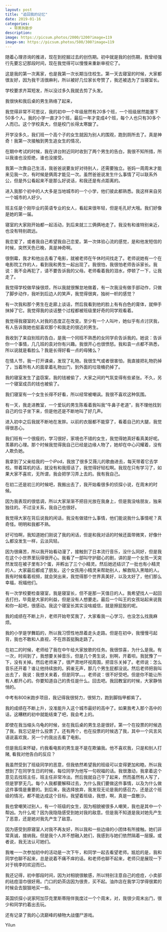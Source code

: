 ```yaml
---
layout: post
title: "追回我的记忆"
date: 2019-01-16
categories:
  - 带黑狗散步
description:
image: https://picsum.photos/2000/1200?image=119
image-sm: https://picsum.photos/500/300?image=119
---
```

随着心理咨询的推进，现在到挖掘过去的创伤期。初中就是我的创伤期，我曾经强行先要忘记那段时间，现在我觉得可以慢慢来重新审视它了。

这是我的第一次离家，也是我第一次长期当住校生。第一天去寝室的时候，大家都很友好，因为我干活很麻利，所以被好几位家长夸赞了，我还被选为了当寝室长。

学校要求齐耳短发，所以没过多久我就<!--break-->去剪了头发。

我很快和我后桌的男生熟络了起来，

我觉得非常不可思议，我的初中一个年级居然有20多个班，一个班级居然能塞下50多个人。我的小学一直才3个班，最后一年才变成4个班，每个人也只有30多个人而已。这个学校真大，但是校门长得太寒酸了。

开学没多久，我们班一个高个子的女生就因为别人的围观，跑到厕所去了。真是神奇！我第一次接触到男生追女生的情况，

在期中考试的时候，我在讲台附近同时收到了两个男生的告白，我很不知所措，所以我谁也没拒绝，谁也没接受。

我第一次靠自己生活，我爸爸说要友好对待别人，还需要独立。爸妈一周周末才能来见我一次，有时候是俩周才能见一次。虽然爸爸说发生什么事情了可以联系外公，但是外公看起来不是那么好说话，和我还是有点距离的。

进入我那个初中的人大多是当地城市的一个小学，他们彼此都熟悉。我这样来自另一个城市的人好少。

班主任是个刚毕业的英语专业的女人，看起来很年轻，但是毛孔好大哦。我们好像是她的第一届。

寝室的大家刚开始都一起活动，到后来就三三俩俩地走了。我没有和谁特别亲近，也没有特别疏远。

我恋爱了，或者我自己希望我自己恋爱。第一次体验心流的感觉，是和他发短信的时候，突然天色已晚，真是神奇啊。

很倒霉，我才和他出去看了电影，就被老师在午休时间找走了。老师说她有一个在电影院工作的人，看到我和男生一起出现了。我很怕，我很怕老师告诉家长。我说：我不会再犯了，请不要告诉我的父母。老师看着我的泪水，停顿了一下，让我走了。

我觉得学校做早操很烦，所以我就很懈怠地做着，有一次我没有做手部动作，只做了脚步动作，我听到后边人的笑声，我觉得很爽，独树一帜的感觉？

有一次我和那个男生在走廊上谈话，然后我看到他的脸上有有白色的膏体，就伸手抹掉了它。我觉得我的谈话整个过程都被班级里好奇的同学观看着。

我觉得我寝室的人对我的态度正在改变。至少有一个人叫叶，她似乎有点讨厌我，有人告诉我她也挺喜欢那个和我走的很近的男生。

我收到了来自别班的告白，是我一个同班不熟悉的女同学俞告诉我的。她说：告诉你一个事情，几几班的袁对你有兴趣。我很开心也很愤怒。我和袁一点都不熟悉，所以说就是看脸么？我是长得好看一点的母猪么？

在情人节，我一打开课桌，发现了礼物。我很生气或者很害怕，我直接把礼物扔掉了，当着所有人的面拿着礼物出门，到外面的垃圾桶扔掉了。

我的寝室发生了盗窃案，我的钱被偷了，大家之间的气氛变得有些紧张。不久，另一个寝室成员的钱也被偷了。

我们寝室有一个女生长得不好看，所以经常被嘲讽。我很不喜欢这种氛围。

有一天，我走进教室，一个爱玩的男生陈看着我叫我“牛鼻子老道”，我不理他找到自己的位子坐下来，但是他还是不断地叫了好几声。

进入初中之后我就不断地在发胖。以前的衣服都不能穿了，看着自己的大腿，我觉得很恶心。

我们班有一个很瘦的，学习很好，家境也不错的女生，我觉得她真好看真美好呢。羡慕的心理。那个时候我觉得我自己已经是边缘人物了，她却在中心闪耀着，没有人欺负她。

我拿到了父亲给我的一个iPod，我放了很多艾薇儿的歌曲进去，每天带着它去学校。带着耳机的话，就没有和我搭话了，我觉得好轻松啊。我现在只有学习了，如果大家不喜欢，无所谓，我会把学习弄上去的。我有我自己。

在初二还是初三的时候吧，我搬出去了，我开始看很多的侦探小说，在周末的时候。

因为我表现的很低调，所以大家渐渐不把目光放在我身上，但是我没啥朋友，独来独往的。不过没关系，我自己也很好。

我觉得大家在背后说我的闲话，我没有做错什么事情，他们能说我什么事情呢？真奇怪。明明和我都不熟。

好可怕啊，我知道她们刚说了我的闲话，但是和我对话的时候还面带微笑，好像什么都没发生一样，云淡风轻。

因为很痛苦，所以我开始看动漫了，接触到了日本流行音乐，没什么同好，但是我在这个小世界里玩得很开心。我看了一部叫守护甜心的剧，讲的是一个女孩一天突然发现在被子里有3个蛋，并孵出了三个小精灵。然后她还结识了一批也有小精灵的人，大家最后都成了朋友。这个女孩用小精灵来帮助别人，解救陷入黑暗的人。我有时候看着视频，就会哭出来，我觉得那个世界真美好，以及太好了，他们那么幸福，祝福他们。

有一次学校要检查寝室，我是寝室长，但不是那一天值日的人。我希望找人一起回去打扫，毕竟是大家的利益，但是没有人想要走。最后一个叫王的女孩站起来说我和你一起吧，很感动。我这个寝室长其实没啥威信，就是擦屁股的呢。

我的成绩在不断上升，老师开始夸奖我了，大家看我一心学习，也没怎么找我麻烦。

我的小学是学舞蹈的，所以我习惯性地昂着走头走路。但是在初中，我慢慢弓起背，我也不敢和人直视，不在昂首挺胸走路了。

在初二的时候，老师给了我在中午给大家放歌的任务。我很惊喜，为什么是我。有一次，时间到了，我想要关掉音乐，但是几个男生说，别啊，开着呗。我犹豫了一下，没有关掉。然后老师来了，很严肃地环视周围，把音乐关掉了。老师说：怎么音乐还开着？谁让他持续放的。鸦雀无声，那几个男生屁都没说。然后老师把我叫出去了，我说：我想关来着，但是同学。。。老师说：很不好受吧。但是你不能让所有人都开心的。你要知道自己的责任是什么。回去吧。我回教室的时候，大家静悄悄的。

中考有800米跑步项目，我记得我很努力，很努力，跑到脚指甲都紫了。

我的成绩在不断上升，没准能升入这个城市最好的高中了。如果我考入那个高中的话，这糟糕的初中就能结束了吧，我会考上的。

即使在我当缩头乌龟的时候，坐在我后桌的男生总是很好。第一个在投票的时候选了我，我忘记是什么投票了。还有两个，也在投票的时候选了我，其中一个风言风语说喜欢我，另一个约我出去看了电影。

但是我后来怀疑，约我看电影的男生是不是在欺骗我。他不喜欢我，只是和别人打赌, 看我对他告白的反应？

我虽然受到了班级同学的恶意，但我依然希望我的班级可以变得更加和睦。所以我想到了在同学生日的时候，每位同学为他写一句祝福的话。我很激动，我拿着这个意见去找班主任，班主任非常冷淡。然后我就自己干了起来，然而虽然有人写了，但是寥寥无几。每个人我都要解释过去，为什么我们要做这件事情，以及为什么做这件事情是重要的。到后来，我选择放弃，我发现无论是我的感召力，还是这个班级的情况，都不能达成这个目标。我望着班级，我想，啊，真是一盘散沙。

我也曾嘲笑过别人，有一个班级的女生，因为相貌被很多人嘲笑，我也是其中一个帮凶。为什么呢？因为我隐隐感受到她对我的敌意。但是我不知道是我对她先产生了恶意，还是她对我先产生了敌意。

因为感受到原寝室人对我不再友好，所以我和一些边缘的小团体有所接触。她们非常真诚，接纳我。但是我个人并不想融入她们，我感到与她们依然隔着一层膜。或者说，我无法认可她们。

我唯一一次参加初中的活动是一次下午，和同学一起去看望老师。尴尬的是，我和同学也聊不起来，总是说着不痛不痒的话。和老师也聊不起来，老师只是展现一下对于桃李的欢迎而已。

我还记得，初中那段时间，因为对相貌很敏感，所以特别注意自己的痘痘，小卖部的祛痘湿巾很好用。门口的奶茶店因为很贵，买不起。油炸店在我学习学得很累的时候会去狠狠地买一些。

英国侦探小说家阿加莎克里斯蒂陪伴我度过一个个周末，对，我很少周末出门，很少和同学约着出去玩。

还有记录了我的心流巅峰的植物大战僵尸游戏。

Yilun